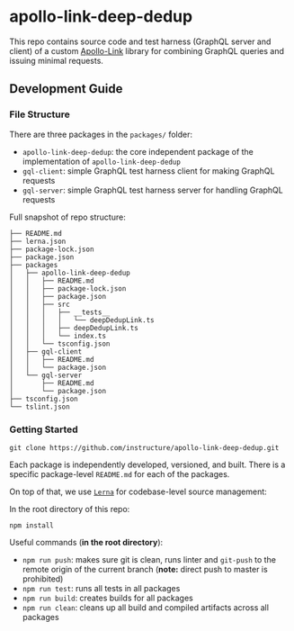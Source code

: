 # apollo-link-deep-dedup

This repo contains source code and test harness (GraphQL server and client) of a custom [Apollo-Link](https://www.apollographql.com/docs/link/) library for combining GraphQL queries and issuing minimal requests.

## Development Guide

### File Structure

There are three packages in the `packages/` folder:

- `apollo-link-deep-dedup`: the core independent package of the implementation of `apollo-link-deep-dedup`
- `gql-client`: simple GraphQL test harness client for making GraphQL requests
- `gql-server`: simple GraphQL test harness server for handling GraphQL requests

Full snapshot of repo structure:

```text
├── README.md
├── lerna.json
├── package-lock.json
├── package.json
├── packages
│   ├── apollo-link-deep-dedup
│   │   ├── README.md
│   │   ├── package-lock.json
│   │   ├── package.json
│   │   ├── src
│   │   │   ├── __tests__
│   │   │   │   └── deepDedupLink.ts
│   │   │   ├── deepDedupLink.ts
│   │   │   └── index.ts
│   │   └── tsconfig.json
│   ├── gql-client
│   │   ├── README.md
│   │   └── package.json
│   └── gql-server
│       ├── README.md
│       └── package.json
├── tsconfig.json
└── tslint.json
```

### Getting Started

```shell
git clone https://github.com/instructure/apollo-link-deep-dedup.git
```

Each package is independently developed, versioned, and built. There is a specific package-level `README.md` for each of the packages.

On top of that, we use [`Lerna`](https://lernajs.io/) for codebase-level source management:

In the root directory of this repo:

```shell
npm install
```

Useful commands (__in the root directory__):

- `npm run push`: makes sure git is clean, runs linter and `git-push` to the remote origin of the current branch (__note:__ direct push to master is prohibited)
- `npm run test`: runs all tests in all packages
- `npm run build`: creates builds for all packages
- `npm run clean`: cleans up all build and compiled artifacts across all packages
